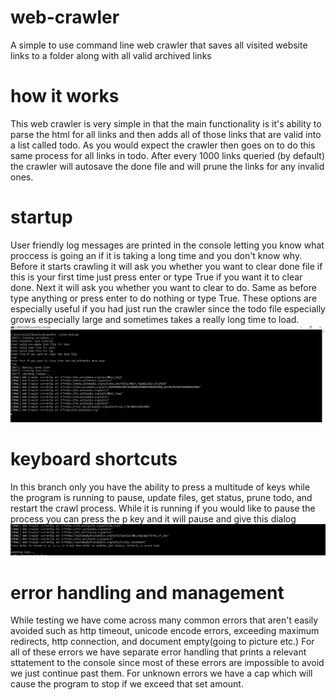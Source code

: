 # web-crawler
A simple to use command line web crawler that saves all visited website links to a folder along with all valid archived links

# how it works
This web crawler is very simple in that the main functionality is it's ability to parse the html for all links and then adds all of those links that are valid into a list called todo. As you would expect the crawler then goes on to do this same process for all links in todo. After every  1000 links queried (by default) the crawler will autosave the done file and will prune the links for any invalid ones.

# startup
User friendly log messages are printed in the console letting you know what proccess is going an if it is taking a long time and you don't know why. Before it starts crawling it will ask you whether you want to clear done file if this is your first time just press enter or type True if you want it to clear done. Next it will ask you whether you want to clear to do. Same as before type anything or press enter to do nothing or type True. These options are especially useful if you had just run the crawler since the todo file especially grows especially large and sometimes takes a really long time to load.
![Start example](/Start.png?raw=true "Start pic")

# keyboard shortcuts
In this branch only you have the ability to press a multitude of keys while the program is running to pause, update files, get status, prune todo, and restart the crawl process. While it is running if you would like to pause the process you can press the p key and it will pause and give this dialog
![Pause example](/pause.png?raw=true "Pause pic")

# error handling and management
While testing we have come across many common errors that aren't easily avoided such as http timeout, unicode encode errors, exceeding maximum redirects, http connection, and document empty(going to picture etc.) For all of these errors we have separate error handling that prints a relevant sttatement to the console since most of these errors are impossible to avoid we just continue past them. For unknown errors we have a cap which will cause the program to stop if we exceed that set amount.
